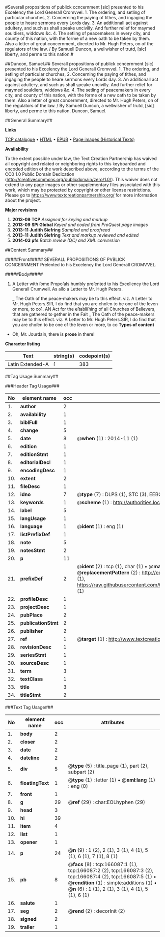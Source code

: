 #Severall propositions of publick ccncernment [sic] presented to his Excelency the Lord Generall Cromvvel. 1. The ordering, and setling of particular churches, 2. Concerning the paying of tithes, and ingaging the people to heare sermons every Lords day. 3. An additionall act against adultery, and such as shall speake uncivilly. And further relief for maymed souldiers, widdows &c. 4. The setling of peacemakers in every city, and county of this nation, with the forme of a new oath to be taken by them. Also a letter of great concernment, directed to Mr. Hugh Peters, on of the regulators of the law. / By Samuell Duncon, a wellwisher of trutd, [sic] liberty, and perme to this nation.#

##Duncon, Samuel.##
Severall propositions of publick ccncernment [sic] presented to his Excelency the Lord Generall Cromvvel. 1. The ordering, and setling of particular churches, 2. Concerning the paying of tithes, and ingaging the people to heare sermons every Lords day. 3. An additionall act against adultery, and such as shall speake uncivilly. And further relief for maymed souldiers, widdows &c. 4. The setling of peacemakers in every city, and county of this nation, with the forme of a new oath to be taken by them. Also a letter of great concernment, directed to Mr. Hugh Peters, on of the regulators of the law. / By Samuell Duncon, a wellwisher of trutd, [sic] liberty, and perme to this nation.
Duncon, Samuel.

##General Summary##

**Links**

[TCP catalogue](http://www.ota.ox.ac.uk/tcp/)  • 
[HTML](http://tei.it.ox.ac.uk/tcp/Texts-HTML/free/A81/A81846.html)  • 
[EPUB](http://tei.it.ox.ac.uk/tcp/Texts-EPUB/free/A81/A81846.epub) • 
[Page images (Historical Texts)](https://historicaltexts.jisc.ac.uk/eebo-99865746e)

**Availability**

To the extent possible under law, the Text Creation Partnership has waived all copyright and related or neighboring rights to this keyboarded and encoded edition of the work described above, according to the terms of the CC0 1.0 Public Domain Dedication (http://creativecommons.org/publicdomain/zero/1.0/). This waiver does not extend to any page images or other supplementary files associated with this work, which may be protected by copyright or other license restrictions. Please go to https://www.textcreationpartnership.org/ for more information about the project.

**Major revisions**

1. __2013-09__ __TCP__ *Assigned for keying and markup*
1. __2013-09__ __SPi Global__ *Keyed and coded from ProQuest page images*
1. __2013-11__ __Judith Siefring__ *Sampled and proofread*
1. __2013-11__ __Judith Siefring__ *Text and markup reviewed and edited*
1. __2014-03__ __pfs__ *Batch review (QC) and XML conversion*

##Content Summary##

#####Front#####
SEVERALL PROPOSITIONS OF PVBLICK CONCERNMENT Preſented to his Excelency the Lord Generall CROMVVEL.

#####Body#####

1. A Letter with ſome Propoſals humbly preſented to his Excellency the Lord Generall Crumwell. As alſo a Letter to Mr. Hugh Peters.

    _ The Oath of the peace-makers may be to this effect. viz.
A Letter to Mr. Hugh Peters.SIR, I do find that you are choſen to be one of the ſeven or more, to co1. AN Act for the eſtabliſhing of all Churches of Believers, that are gathered to gether in the Fait
    _ The Oath of the peace-makers may be to this effect. viz.
A Letter to Mr. Hugh Peters.SIR, I do find that you are choſen to be one of the ſeven or more, to co
**Types of content**

  * Oh, Mr. Jourdain, there is **prose** in there!

**Character listing**


|Text|string(s)|codepoint(s)|
|---|---|---|
|Latin Extended-A|ſ|383|

##Tag Usage Summary##

###Header Tag Usage###

|No|element name|occ|attributes|
|---|---|---|---|
|1.|__author__|2||
|2.|__availability__|1||
|3.|__biblFull__|1||
|4.|__change__|5||
|5.|__date__|8| @__when__ (1) : 2014-11 (1)|
|6.|__edition__|1||
|7.|__editionStmt__|1||
|8.|__editorialDecl__|1||
|9.|__encodingDesc__|1||
|10.|__extent__|2||
|11.|__fileDesc__|1||
|12.|__idno__|7| @__type__ (7) : DLPS (1), STC (3), EEBO-CITATION (1), PROQUEST (1), VID (1)|
|13.|__keywords__|1| @__scheme__ (1) : http://authorities.loc.gov/ (1)|
|14.|__label__|5||
|15.|__langUsage__|1||
|16.|__language__|1| @__ident__ (1) : eng (1)|
|17.|__listPrefixDef__|1||
|18.|__note__|5||
|19.|__notesStmt__|2||
|20.|__p__|11||
|21.|__prefixDef__|2| @__ident__ (2) : tcp (1), char (1)  •  @__matchPattern__ (2) : ([0-9\-]+):([0-9IVX]+) (1), (.+) (1)  •  @__replacementPattern__ (2) : http://eebo.chadwyck.com/downloadtiff?vid=$1&page=$2 (1), https://raw.githubusercontent.com/textcreationpartnership/Texts/master/tcpchars.xml#$1 (1)|
|22.|__profileDesc__|1||
|23.|__projectDesc__|1||
|24.|__pubPlace__|2||
|25.|__publicationStmt__|2||
|26.|__publisher__|2||
|27.|__ref__|1| @__target__ (1) : http://www.textcreationpartnership.org/docs/. (1)|
|28.|__revisionDesc__|1||
|29.|__seriesStmt__|1||
|30.|__sourceDesc__|1||
|31.|__term__|3||
|32.|__textClass__|1||
|33.|__title__|3||
|34.|__titleStmt__|2||


###Text Tag Usage###

|No|element name|occ|attributes|
|---|---|---|---|
|1.|__body__|2||
|2.|__closer__|2||
|3.|__date__|2||
|4.|__dateline__|2||
|5.|__div__|5| @__type__ (5) : title_page (1), part (2), subpart (2)|
|6.|__floatingText__|1| @__type__ (1) : letter (1)  •  @__xml:lang__ (1) : eng (0)|
|7.|__front__|1||
|8.|__g__|29| @__ref__ (29) : char:EOLhyphen (29)|
|9.|__head__|3||
|10.|__hi__|39||
|11.|__item__|4||
|12.|__list__|1||
|13.|__opener__|1||
|14.|__p__|24| @__n__ (9) : 1 (2), 2 (1), 3 (1), 4 (1), 5 (1), 6 (1), 7 (1), 8 (1)|
|15.|__pb__|8| @__facs__ (8) : tcp:166087:1 (1), tcp:166087:2 (2), tcp:166087:3 (2), tcp:166087:4 (2), tcp:166087:5 (1)  •  @__rendition__ (1) : simple:additions (1)  •  @__n__ (6) : 1 (1), 2 (1), 3 (1), 4 (1), 5 (1), 6 (1)|
|16.|__salute__|1||
|17.|__seg__|2| @__rend__ (2) : decorInit (2)|
|18.|__signed__|2||
|19.|__trailer__|1||
